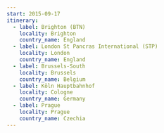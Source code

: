 ```yaml
---
start: 2015-09-17
itinerary:
  - label: Brighton (BTN)
    locality: Brighton
    country_name: England
  - label: London St Pancras International (STP)
    locality: London
    country_name: England
  - label: Brussels-South
    locality: Brussels
    country_name: Belgium
  - label: Köln Hauptbahnhof
    locality: Cologne
    country_name: Germany
  - label: Prague
    locality: Prague
    country_name: Czechia
---
```

